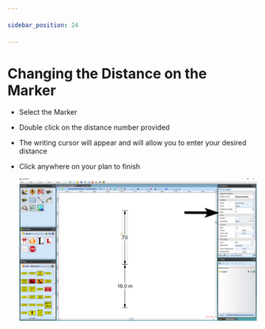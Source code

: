 ```yaml
---

sidebar_position: 24

---
```

# Changing the Distance on the Marker

 - Select the Marker
 - Double click on the distance number provided
 - The writing cursor will appear and will allow you to enter your desired distance
 - Click anywhere on your plan to finish

    ![Changing_the_Distance_on_a_Distance_Marker](./assets/Changing_the_Distance_on_a_Distance_Marker.png)